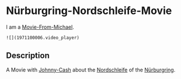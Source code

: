 # Nürburgring-Nordschleife-Movie

I am a [Movie-From-Michael](1111.md).

```
![](1971100006.video_player)
```

## Description

A Movie with [Johnny-Cash](70000118.md) about the [Nordschleife](270220003.md) of the [Nürburgring](270220002.md).
